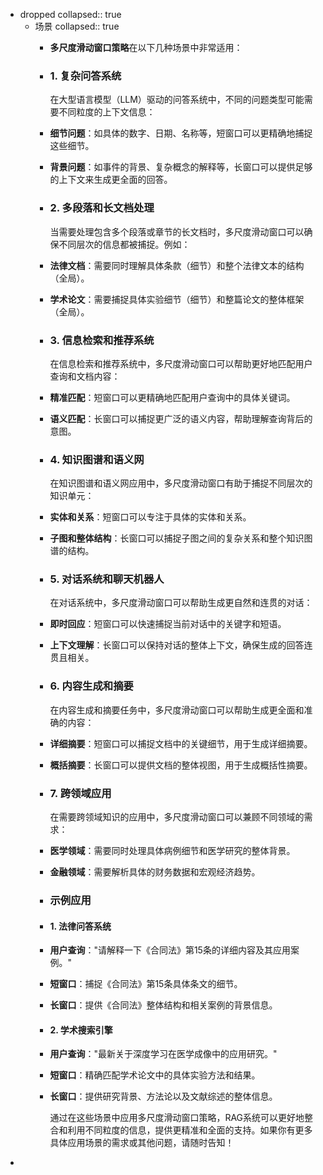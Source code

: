 
- dropped
  collapsed:: true
	- 场景
	  collapsed:: true
		- **多尺度滑动窗口策略**在以下几种场景中非常适用：
		- ### 1. **复杂问答系统**
		    
		  在大型语言模型（LLM）驱动的问答系统中，不同的问题类型可能需要不同粒度的上下文信息：  
		- **细节问题**：如具体的数字、日期、名称等，短窗口可以更精确地捕捉这些细节。
		- **背景问题**：如事件的背景、复杂概念的解释等，长窗口可以提供足够的上下文来生成更全面的回答。
		- ### 2. **多段落和长文档处理**
		    
		  当需要处理包含多个段落或章节的长文档时，多尺度滑动窗口可以确保不同层次的信息都被捕捉。例如：  
		- **法律文档**：需要同时理解具体条款（细节）和整个法律文本的结构（全局）。
		- **学术论文**：需要捕捉具体实验细节（细节）和整篇论文的整体框架（全局）。
		- ### 3. **信息检索和推荐系统**
		    
		  在信息检索和推荐系统中，多尺度滑动窗口可以帮助更好地匹配用户查询和文档内容：  
		- **精准匹配**：短窗口可以更精确地匹配用户查询中的具体关键词。
		- **语义匹配**：长窗口可以捕捉更广泛的语义内容，帮助理解查询背后的意图。
		- ### 4. **知识图谱和语义网**
		    
		  在知识图谱和语义网应用中，多尺度滑动窗口有助于捕捉不同层次的知识单元：  
		- **实体和关系**：短窗口可以专注于具体的实体和关系。
		- **子图和整体结构**：长窗口可以捕捉子图之间的复杂关系和整个知识图谱的结构。
		- ### 5. **对话系统和聊天机器人**
		    
		  在对话系统中，多尺度滑动窗口可以帮助生成更自然和连贯的对话：  
		- **即时回应**：短窗口可以快速捕捉当前对话中的关键字和短语。
		- **上下文理解**：长窗口可以保持对话的整体上下文，确保生成的回答连贯且相关。
		- ### 6. **内容生成和摘要**
		    
		  在内容生成和摘要任务中，多尺度滑动窗口可以帮助生成更全面和准确的内容：  
		- **详细摘要**：短窗口可以捕捉文档中的关键细节，用于生成详细摘要。
		- **概括摘要**：长窗口可以提供文档的整体视图，用于生成概括性摘要。
		- ### 7. **跨领域应用**
		    
		  在需要跨领域知识的应用中，多尺度滑动窗口可以兼顾不同领域的需求：  
		- **医学领域**：需要同时处理具体病例细节和医学研究的整体背景。
		- **金融领域**：需要解析具体的财务数据和宏观经济趋势。
		- ### 示例应用
		- #### 1. **法律问答系统**
		- **用户查询**："请解释一下《合同法》第15条的详细内容及其应用案例。"
		- **短窗口**：捕捉《合同法》第15条具体条文的细节。
		- **长窗口**：提供《合同法》整体结构和相关案例的背景信息。
		- #### 2. **学术搜索引擎**
		- **用户查询**："最新关于深度学习在医学成像中的应用研究。"
		- **短窗口**：精确匹配学术论文中的具体实验方法和结果。
		- **长窗口**：提供研究背景、方法论以及文献综述的整体信息。
		    
		  通过在这些场景中应用多尺度滑动窗口策略，RAG系统可以更好地整合和利用不同粒度的信息，提供更精准和全面的支持。如果你有更多具体应用场景的需求或其他问题，请随时告知！  
-
